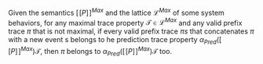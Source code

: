 Given the semantics $[\![P]\!]^{Max}$  and the lattice $\mathcal L ^{Max}$ of some system behaviors, for any maximal trace property $\mathcal T \in \mathcal L ^{Max}$ and any valid prefix trace $\pi$ that is not maximal, if every valid prefix trace $\pi s$ that concatenates $\pi$ with a new event s belongs to he prediction trace property $\alpha_{Pred}([\![P]\!]^{Max})\mathcal T$, then $\pi$ belongs to $\alpha_{Pred}([\![P]\!]^{Max})\mathcal T$ too.